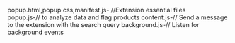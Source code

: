 popup.html,popup.css,manifest.js- //Extension essential files<br>
popup.js-// to analyze data and flag products
content.js-// Send a message to the extension with the search query
background.js-// Listen for background events

